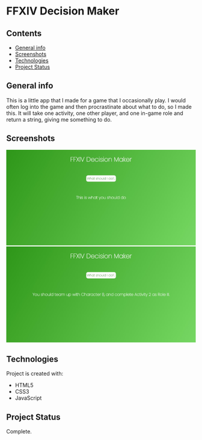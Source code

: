 # FFXIV Decision Maker

## Contents
* [General info](#general-info)
* [Screenshots](#screenshots)
* [Technologies](#technologies)
* [Project Status](#project-status)

## General info
This is a little app that I made for a game that I occasionally play. I would often log into the game and then procrastinate about what to do, so I made this.
It will take one activity, one other player, and one in-game role and return a string, giving me something to do.

## Screenshots

![FFXIV Decision Maker](https://github.com/MarkyXXIII/FFXIV-Decision-Maker/blob/main/screenshots/before.jpg)
![FFXIV Decision Result](https://github.com/MarkyXXIII/FFXIV-Decision-Maker/blob/main/screenshots/after.jpg)

## Technologies
Project is created with:
* HTML5
* CSS3
* JavaScript

## Project Status
Complete.
